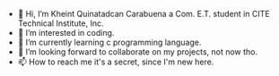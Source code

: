 - 👋 Hi, I’m Kheint Quinatadcan Carabuena a Com. E.T. student in CITE Technical Institute, Inc.
- 👀 I’m interested in coding.
- 🌱 I’m currently learning c programming language.
- 💞️ I’m looking forward to collaborate on my projects, not now tho.
- 📫 How to reach me it's a secret, since I'm new here.

<!---
kheint-kun/kheint-kun is a ✨ special ✨ repository because its `README.md` (this file) appears on your GitHub profile.
You can click the Preview link to take a look at your changes.
--->
